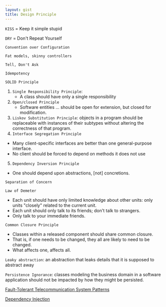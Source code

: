 ```yaml
---
layout: gist
title: Design Principle
---
```


`KISS` = Keep it simple stupid

`DRY` = Don't Repeat Yourself

`Convention over Configuration`

`Fat models, skinny controllers`

`Tell, Don't Ask`

`Idempotency`

`SOLID Principle`
1. `Single Responsibility Principle`: 
   - A class should have only a single responsibility
2. `Open/closed Principle`
   - Software entities … should be open for extension, but closed for modification.
3. `Liskov Substitution Principle`: objects in a program should be replaceable with instances of their subtypes without altering the correctness of that program.
4. `Interface Segregation Principle`
  - Many client-specific interfaces are better than one general-purpose interface.
  - No client should be forced to depend on methods it does not use
5. `Dependency Inversion Principle`
  - One should depend upon abstractions, [not] concretions.

`Separation of Concern`

`Law of Demeter`
- Each unit should have only limited knowledge about other units: only units "closely" related to the current unit.
- Each unit should only talk to its friends; don't talk to strangers.
- Only talk to your immediate friends.

`Common Closure Principle`
- Classes within a released component should share common closure.
- That is, if one needs to be changed, they all are likely to need to be changed.
- What affects one, affects all.

`Leaky abstraction`: an abstraction that leaks details that it is supposed to abstract away

`Persistence Ignorance`: classes modeling the business domain in a software application should not be impacted by how they might be persisted.

[Fault-Tolerant Telecommunication System Patterns](https://sites.google.com/a/gertrudandcope.com/info/Publications/Patterns/PLoP95-telecom)

[Dependency Injection](https://stackoverflow.com/questions/130794/what-is-dependency-injection)

